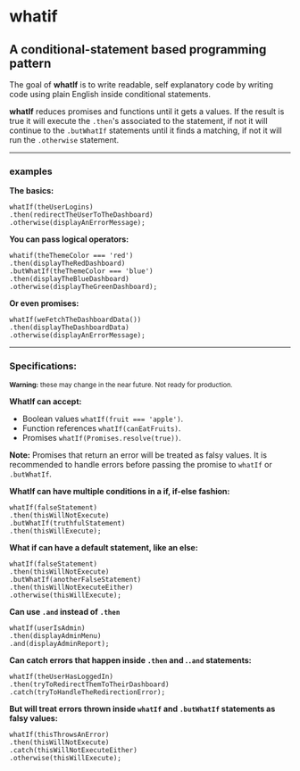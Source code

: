 # whatif
A conditional-statement based programming pattern
-------

The goal of **whatIf** is to write readable, self explanatory code by writing
code using plain English inside conditional statements.

**whatIf** reduces promises and functions until it gets a values.
If the result is true it will execute the `.then`'s associated to the statement,
if not it will continue to the `.butWhatIf` statements until it finds a matching,
if not it will run the `.otherwise` statement.

-------
### examples

**The basics:**
```
whatIf(theUserLogins)
.then(redirectTheUserToTheDashboard)
.otherwise(displayAnErrorMessage);
```

**You can pass logical operators:**
```
whatif(theThemeColor === 'red')
.then(displayTheRedDashboard)
.butWhatIf(theThemeColor === 'blue')
.then(displayTheBlueDashboard)
.otherwise(displayTheGreenDashboard);
```

**Or even promises:**
```
whatIf(weFetchTheDashboardData())
.then(displayTheDashboardData)
.otherwise(displayAnErrorMessage);
```

----
### Specifications:
<small><strong>Warning:</strong> these may change in the near future. Not ready for production.</small>

**WhatIf can accept:**
* Boolean values `whatIf(fruit === 'apple')`.
* Function references `whatIf(canEatFruits)`.
* Promises `whatIf(Promises.resolve(true))`.

**Note:** Promises that return an error will be treated as falsy values.
It is recommended to handle errors before passing the promise to `whatIf` or
`.butWhatIf`.

**WhatIf can have multiple conditions in a if, if-else fashion:**
```
whatIf(falseStatement)
.then(thisWillNotExecute)
.butWhatIf(truthfulStatement)
.then(thisWillExecute);
```

**What if can have a default statement, like an else:**
```
whatIf(falseStatement)
.then(thisWillNotExecute)
.butWhatIf(anotherFalseStatement)
.then(thisWillNotExecuteEither)
.otherwise(thisWillExecute);
```

**Can use `.and` instead of `.then`**
```
whatIf(userIsAdmin)
.then(displayAdminMenu)
.and(displayAdminReport);
```

**Can catch errors that happen inside `.then` and .`.and` statements:**
```
whatIf(theUserHasLoggedIn)
.then(tryToRedirectThemToTheirDashboard)
.catch(tryToHandleTheRedirectionError);
```

**But will treat errors thrown inside `whatIf` and `.butWhatIf` statements as
falsy values:**
```
whatIf(thisThrowsAnError)
.then(thisWillNotExecute)
.catch(thisWillNotExecuteEither)
.otherwise(thisWillExecute);
```
